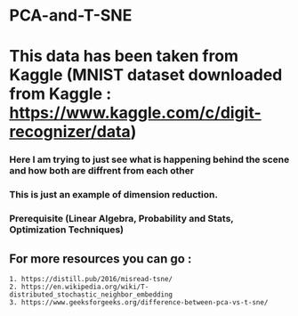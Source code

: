 # PCA-and-T-SNE
# This data has been taken from Kaggle (MNIST dataset downloaded from Kaggle : https://www.kaggle.com/c/digit-recognizer/data)

### Here I am trying to just see what is happening behind the scene and how both are diffrent from each other
 
### This is just an example of dimension reduction.
### Prerequisite (Linear Algebra, Probability and Stats, Optimization Techniques)
## For more resources you can go :
    1. https://distill.pub/2016/misread-tsne/
    2. https://en.wikipedia.org/wiki/T-distributed_stochastic_neighbor_embedding
    3. https://www.geeksforgeeks.org/difference-between-pca-vs-t-sne/
